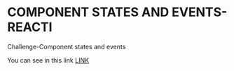 # COMPONENT STATES AND EVENTS-REACTI
Challenge-Component states and events

You can see in this link [LINK](https://classy-muffin-50833c.netlify.app)  
